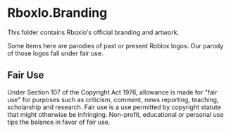 # Rboxlo.Branding

This folder contains Rboxlo's official branding and artwork.

Some items here are parodies of past or present Roblox logos. Our parody of those logos fall under fair use.

## Fair Use
Under Section 107 of the Copyright Act 1976, allowance is made for "fair use" for purposes such as criticism, comment, news reporting, teaching, scholarship and research. Fair use is a use permitted by copyright statute that might otherwise be infringing. Non-profit, educational or personal use tips the balance in favor of fair use.

